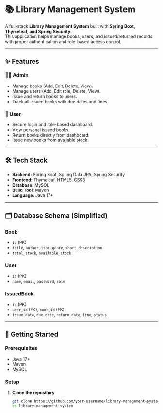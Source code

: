 # 📚 Library Management System  

A full-stack **Library Management System** built with **Spring Boot, Thymeleaf, and Spring Security**.  
This application helps manage books, users, and issued/returned records with proper authentication and role-based access control.  

---

## ✨ Features  

### 👩‍💼 Admin  
- Manage books (Add, Edit, Delete, View).  
- Manage users (Add, Edit role, Delete, View).  
- Issue and return books to users.  
- Track all issued books with due dates and fines.  

### 👤 User  
- Secure login and role-based dashboard.  
- View personal issued books.  
- Return books directly from dashboard.  
- Issue new books from available stock.  

---

## 🛠️ Tech Stack  

- **Backend:** Spring Boot, Spring Data JPA, Spring Security  
- **Frontend:** Thymeleaf, HTML5, CSS3  
- **Database:** MySQL  
- **Build Tool:** Maven  
- **Language:** Java 17+  

---

## 🗂️ Database Schema (Simplified)  

### Book  
- `id` (PK)  
- `title`, `author`, `isbn`, `genre`, `short_description`  
- `total_stock`, `available_stock`  

### User  
- `id` (PK)  
- `name`, `email`, `password`, `role`  

### IssuedBook  
- `id` (PK)  
- `user_id` (FK), `book_id` (FK)  
- `issue_date`, `due_date`, `return_date`, `fine`, `status`  

---

## 🚀 Getting Started  

### Prerequisites  
- Java 17+  
- Maven  
- MySQL  

### Setup  

1. **Clone the repository**  
   ```bash
   git clone https://github.com/your-username/library-management-system.git
   cd library-management-system
